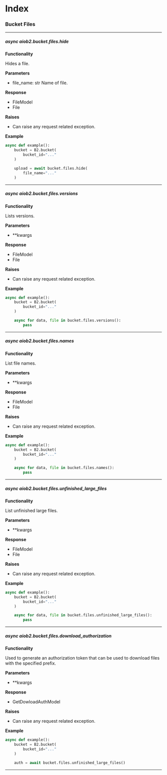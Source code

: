 # Index

### Bucket Files
___

##### async aiob2.bucket.files.hide

**Functionality**

Hides a file.


**Parameters**

- file_name: str
    Name of file.

**Response**

- FileModel
- File

**Raises**

- Can raise any request related exception. 

**Example**

```python
async def example():
    bucket = B2.bucket(
        bucket_id="..."
    )

    upload = await bucket.files.hide(
        file_name="..."
    )
```

___

##### async aiob2.bucket.files.versions

**Functionality**

Lists versions.


**Parameters**

- **kwargs

**Response**

- FileModel
- File

**Raises**

- Can raise any request related exception. 

**Example**

```python
async def example():
    bucket = B2.bucket(
        bucket_id="..."
    )

    async for data, file in bucket.files.versions():
        pass
```

___

##### async aiob2.bucket.files.names

**Functionality**

List file names.


**Parameters**

- **kwargs

**Response**

- FileModel
- File

**Raises**

- Can raise any request related exception. 

**Example**

```python
async def example():
    bucket = B2.bucket(
        bucket_id="..."
    )

    async for data, file in bucket.files.names():
        pass
```

___

##### async aiob2.bucket.files.unfinished_large_files

**Functionality**

List unfinished large files.


**Parameters**

- **kwargs

**Response**

- FileModel
- File

**Raises**

- Can raise any request related exception. 

**Example**

```python
async def example():
    bucket = B2.bucket(
        bucket_id="..."
    )

    async for data, file in bucket.files.unfinished_large_files():
        pass
```

___

##### async aiob2.bucket.files.download_authorization

**Functionality**

Used to generate an authorization token that can be used to download files with the specified prefix.


**Parameters**

- **kwargs

**Response**

- GetDowloadAuthModel

**Raises**

- Can raise any request related exception. 

**Example**

```python
async def example():
    bucket = B2.bucket(
        bucket_id="..."
    )

    auth = await bucket.files.unfinished_large_files()
```

___